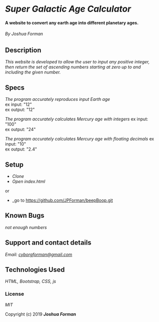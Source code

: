 # _Super Galactic Age Calculator_

#### A website to convert any earth age into different planetary ages.

###### By Joshua Forman

## Description

_This website is developed to allow the user to input any positive integer, then return the set of ascending numbers starting at zero up to and including the given number._



## Specs

_The program accurately reproduces input Earth age_  
ex input: "12"  
ex output: "12"

_The program accurately calculates Mercury age with integers_
ex input: "100"  
ex output: "24"

_The program accurately calculates Mercury age with floating decimals_
ex input: "10"  
ex output: "2.4"




## Setup

* _Clone_
* _Open index.html_

or

* _go to https://github.com/JPForman/beepBoop.git

## Known Bugs

_not enough numbers_

## Support and contact details

_Email: [cyborgforman@gmail.com](mailto:cyborgforman@gmail.com)_

## Technologies Used

_HTML, Bootstrap, CSS, js_

### License

*MIT*

Copyright (c) 2019 **_Joshua Forman_**
